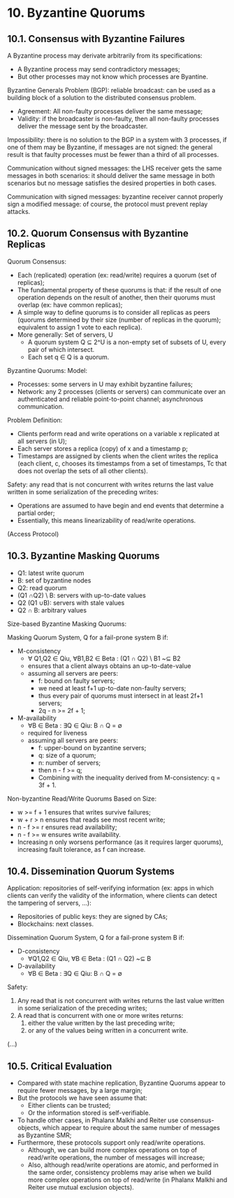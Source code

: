 # 10. Byzantine Quorums

## 10.1. Consensus with Byzantine Failures

A Byzantine process may derivate arbitrarily from its specifications:
- A Byzantine process may send contradictory messages;
- But other processes may not know which processes are Byantine.

Byzantine Generals Problem (BGP): reliable broadcast: can be used as a building block of a solution to the distributed consensus problem.
- Agreement: All non-faulty processes deliver the same message;
- Validity: if the broadcaster is non-faulty, then all non-faulty processes deliver the message sent by the broadcaster.

Impossibility: there is no solution to the BGP in a system with 3 processes, if one of them may be Byzantine, if messages are not signed: the general result is that faulty processes must be fewer than a third of all processes.

Communication without signed messages: the LHS receiver gets the same messages in both scenarios: it should deliver the same message in both scenarios but no message satisfies the desired properties in both cases.

Communication with signed messages: byzantine receiver cannot properly sign a modified message: of course, the protocol must prevent replay attacks.

## 10.2. Quorum Consensus with Byzantine Replicas

Quorum Consensus:
- Each (replicated) operation (ex: read/write) requires a quorum  (set of replicas);
- The fundamental property of these quorums is that: if the result of one operation depends on the result of another, then their quorums must overlap (ex: have common replicas);
- A simple way to define quorums is to consider all replicas as peers (quorums determined by their size (number of replicas in the quorum); equivalent to assign 1 vote to each replica).
- More generally: Set of servers, U
  - A quorum system Q ⊆ 2^U is a non-empty set of subsets of U, every pair of which intersect.
  - Each set q ∈ Q is a quorum.

Byzantine Quorums: Model:
- Processes: some servers in U may exhibit byzantine failures;
- Network: any 2 processes (clients or servers) can communicate over an authenticated and reliable point-to-point channel; asynchronous communication.

Problem Definition:
- Clients perform read and write operations on a variable x replicated at all servers (in U);
- Each server stores a replica (copy) of x and a timestamp p;
- Timestamps are assigned by clients when the client writes the replica (each client, c, chooses its timestamps from a set of timestamps, Tc that does not overlap the sets of all other clients).

Safety: any read that is not concurrent with writes returns the last value written in some serialization of the preceding writes:
- Operations are assumed to have begin and end events that determine a partial order;
- Essentially, this means linearizability of read/write operations.

(Access Protocol)

## 10.3. Byzantine Masking Quorums

- Q1: latest write quorum
- B: set of byzantine nodes
- Q2: read quorum
- (Q1 ∩Q2) \ B: servers with up-to-date values
- Q2 \(Q1 ∪B): servers with stale values
- Q2 ∩ B: arbitrary values

Size-based Byzantine Masking Quorums:

Masking Quorum System, Q for a fail-prone system B if:
- M-consistency
  - ∀ Q1,Q2 ∈ Qiu, ∀B1,B2 ∈ Beta : (Q1 ∩ Q2) \ B1 ~⊆ B2
  - ensures that a client always obtains an up-to-date-value
  - assuming all servers are peers:
    - f: bound on faulty servers;
    - we need at least f+1 up-to-date non-faulty servers;
    - thus every pair of quorums must intersect in at least 2f+1 servers;
    - 2q - n >= 2f + 1;
- M-availability
  - ∀B ∈ Beta : ∃Q ∈ Qiu: B ∩ Q = ∅
  - required for liveness
  - assuming all servers are peers:
    - f: upper-bound on byzantine servers;
    - q: size of a quorum;
    - n: number of servers;
    - then n - f >= q;
    - Combining with the inequality derived from M-consistency: q = 3f + 1.

Non-byzantine Read/Write Quorums Based on Size:
- w >= f + 1 ensures that writes survive failures;
- w + r > n ensures that reads see most recent write;
- n - f >= r ensures read availability;
- n - f >= w ensures write availability.
- Increasing n only worsens performance (as it requires larger quorums), increasing fault tolerance, as f can increase.

## 10.4. Dissemination Quorum Systems

Application: repositories of self-verifying information (ex: apps in which clients can verify the validity of the information, where clients can detect the tampering of servers, ...):
- Repositories of public keys: they are signed by CAs;
- Blockchains: next classes.

Dissemination Quorum System, Q for a fail-prone system B if:
- D-consistency
  - ∀Q1,Q2 ∈ Qiu, ∀B ∈ Beta : (Q1 ∩ Q2) ~⊆ B
- D-availability
  - ∀B ∈ Beta : ∃Q ∈ Qiu: B ∩ Q = ∅

Safety:
1. Any read that is not concurrent with writes returns the last value written in some serialization of the preceding writes;
2. A read that is concurrent with one or more writes returns:
   1. either the value written by the last preceding write;
   2. or any of the values being written in a concurrent write.

(...)

## 10.5. Critical Evaluation

- Compared with state machine replication, Byzantine Quorums appear to require fewer messages, by a large margin;
- But the protocols we have seen assume that:
  - Either clients can be trusted;
  - Or the information stored is self-verifiable.
- To handle other cases, in Phalanx Malkhi and Reiter use consensus-objects, which appear to require about the same number of messages as Byzantine SMR;
- Furthermore, these protocols support only read/write operations.
  - Although, we can build more complex operations on top of read/write operations, the number of messages will increase;
  - Also, although read/write operations are atomic, and performed in the same order, consistency problems may arise when we build more complex operations on top of read/write (in Phalanx Malkhi and Reiter use mutual exclusion objects).